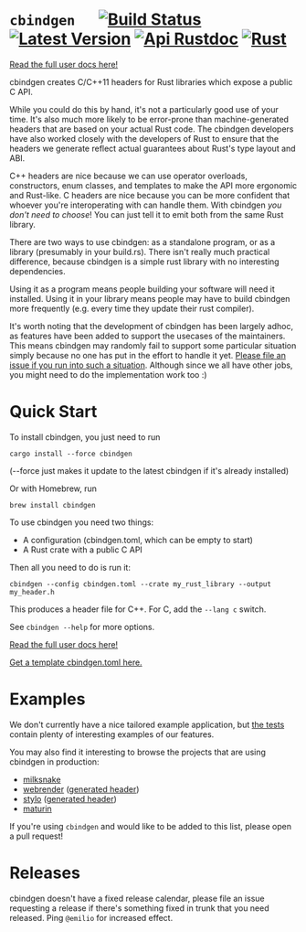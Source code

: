 # `cbindgen` &emsp; [![Build Status]][actions] [![Latest Version]][crates.io] [![Api Rustdoc]][rustdoc] [![Rust](https://img.shields.io/badge/rust-1.70%2B-blue.svg?maxAge=3600)](https://github.com/mozilla/cbindgen)

[Build Status]: https://github.com/mozilla/cbindgen/workflows/cbindgen/badge.svg
[actions]: https://github.com/mozilla/cbindgen/actions
[Latest Version]: https://img.shields.io/crates/v/cbindgen.svg
[crates.io]: https://crates.io/crates/cbindgen
[Api Rustdoc]: https://img.shields.io/badge/api-rustdoc-blue.svg
[rustdoc]: https://docs.rs/cbindgen

[Read the full user docs here!](https://github.com/mozilla/cbindgen/blob/master/docs.md)

cbindgen creates C/C++11 headers for Rust libraries which expose a public C API.

While you could do this by hand, it's not a particularly good use of your time.
It's also much more likely to be error-prone than machine-generated headers that
are based on your actual Rust code. The cbindgen developers have also worked
closely with the developers of Rust to ensure that the headers we generate
reflect actual guarantees about Rust's type layout and ABI.

C++ headers are nice because we can use operator overloads, constructors, enum
classes, and templates to make the API more ergonomic and Rust-like. C headers
are nice because you can be more confident that whoever you're interoperating
with can handle them. With cbindgen *you don't need to choose*! You can just
tell it to emit both from the same Rust library.

There are two ways to use cbindgen: as a standalone program, or as a library
(presumably in your build.rs). There isn't really much practical difference,
because cbindgen is a simple rust library with no interesting dependencies.

Using it as a program means people building your software will need it
installed. Using it in your library means people may have to build cbindgen more
frequently (e.g. every time they update their rust compiler).

It's worth noting that the development of cbindgen has been largely adhoc, as
features have been added to support the usecases of the maintainers. This means
cbindgen may randomly fail to support some particular situation simply because
no one has put in the effort to handle it yet. [Please file an issue if you run
into such a situation](https://github.com/mozilla/cbindgen/issues/new). Although
since we all have other jobs, you might need to do the implementation work too
:)

# Quick Start

To install cbindgen, you just need to run

```text
cargo install --force cbindgen
```

(--force just makes it update to the latest cbindgen if it's already installed)

Or with Homebrew, run

```text
brew install cbindgen
```

To use cbindgen you need two things:

* A configuration (cbindgen.toml, which can be empty to start)
* A Rust crate with a public C API

Then all you need to do is run it:

```text
cbindgen --config cbindgen.toml --crate my_rust_library --output my_header.h
```

This produces a header file for C++.  For C, add the `--lang c` switch.

See `cbindgen --help` for more options.

[Read the full user docs here!](docs.md)

[Get a template cbindgen.toml here.](template.toml)

# Examples

We don't currently have a nice tailored example application, but [the
tests](tests/rust/) contain plenty of interesting examples of our features.

You may also find it interesting to browse the projects that are using cbindgen
in production:

* [milksnake](https://github.com/getsentry/milksnake)
* [webrender](https://searchfox.org/mozilla-central/source/gfx/webrender_bindings) ([generated header](https://searchfox.org/mozilla-central/source/__GENERATED__/gfx/webrender_bindings/webrender_ffi_generated.h))
* [stylo](https://searchfox.org/mozilla-central/source/layout/style) ([generated header](https://searchfox.org/mozilla-central/source/__GENERATED__/layout/style/ServoStyleConsts.h))
* [maturin](https://github.com/PyO3/maturin)

If you're using `cbindgen` and would like to be added to this list, please open
a pull request!

# Releases

cbindgen doesn't have a fixed release calendar, please file an issue requesting
a release if there's something fixed in trunk that you need released. Ping
`@emilio` for increased effect.
